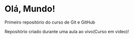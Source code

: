 # Olá, Mundo!
 Primeiro repositório do curso de Git e GitHub

 Repositório criado durante uma aula ao vivo(Curso em video)!
